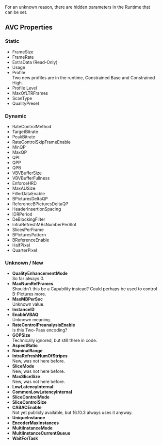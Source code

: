 For an unknown reason, there are hidden parameters in the Runtime that can be set.

## AVC Properties
### Static
* FrameSize
* FrameRate
* ExtraData (Read-Only)
* Usage
* Profile<br/>Two new profiles are in the runtime, Constrained Base and Constrained High.
* Profile Level
* MaxOfLTRFrames
* ScanType
* QualityPreset

### Dynamic
* RateControlMethod
* TargetBitrate
* PeakBitrate
* RateControlSkipFrameEnable
* MinQP
* MaxQP
* QPI
* QPP
* QPB
* VBVBufferSize
* VBVBufferFullness
* EnforceHRD
* MaxAUSize
* FillerDataEnable
* BPicturesDeltaQP
* ReferenceBPicturesDeltaQP
* HeaderInsertionSpacing
* IDRPeriod
* DeBlockingFilter
* IntraRefreshMBsNumberPerSlot
* SlicesPerFrame
* BPicturesPattern
* BReferenceEnable
* HalfPixel
* QuarterPixel

### Unknown / New

* **QualityEnhancementMode**<br/>So far always 0.
* **MaxNumRefFrames**<br/>Shouldn't this be a Capability instead? Could perhaps be used to control B-Pictures more.
* **MaxMBPerSec**<br/>Unknown value.
* **InstanceID**
* **EnableVBAQ**<br/>Unknown meaning.
* **RateControlPreanalysisEnable**<br/>Is this Two-Pass encoding?
* **GOPSize**<br/>Technically ignored, but still there in code.
* **AspectRatio**
* **NominalRange**
* **IntraRefreshNumOfStripes**<br/>New, was not here before.
* **SliceMode**<br/>New, was not here before.
* **MaxSliceSize**<br/>New, was not here before.
* **LowLatencyInternal**
* **CommonLowLatencyInternal**
* **SliceControlMode**
* **SliceControlSize**
* **CABACEnable**<br/>Not yet publicly available, but 16.10.3 always uses it anyway.
* **UniqueInstance**
* **EncoderMaxInstances**
* **MultiInstanceMode**
* **MultiInstanceCurrentQueue**
* **WaitForTask**


